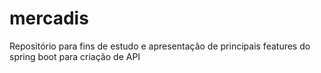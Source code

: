 # mercadis
Repositório para fins de estudo e apresentação de principais features do spring boot para criação de API
